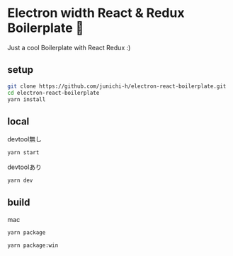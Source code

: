 # Electron width React & Redux Boilerplate :sushi:

Just a cool Boilerplate with React Redux :)


## setup

```bash
git clone https://github.com/junichi-h/electron-react-boilerplate.git
cd electron-react-boilerplate
yarn install
```


## local


devtool無し

```bash
yarn start
```

devtoolあり

```bash
yarn dev
```

## build

mac

```bash
yarn package
```

```bash
yarn package:win
```